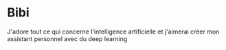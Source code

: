 # Bibi
J'adore tout ce qui concerne l'intelligence artificielle et j'aimerai créer mon assistant personnel avec du deep learning 
